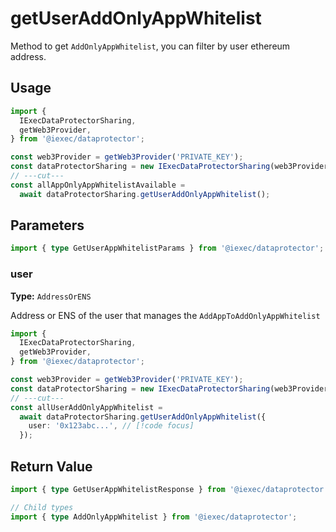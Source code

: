 # getUserAddOnlyAppWhitelist

Method to get `AddOnlyAppWhitelist`, you can filter by user ethereum address.

## Usage

```ts twoslash
import {
  IExecDataProtectorSharing,
  getWeb3Provider,
} from '@iexec/dataprotector';

const web3Provider = getWeb3Provider('PRIVATE_KEY');
const dataProtectorSharing = new IExecDataProtectorSharing(web3Provider);
// ---cut---
const allAppOnlyAppWhitelistAvailable =
  await dataProtectorSharing.getUserAddOnlyAppWhitelist();
```

## Parameters

```ts twoslash
import { type GetUserAppWhitelistParams } from '@iexec/dataprotector';
```

### user <OptionalBadge />

**Type:** `AddressOrENS`

Address or ENS of the user that manages the `AddAppToAddOnlyAppWhitelist`

```ts twoslash
import {
  IExecDataProtectorSharing,
  getWeb3Provider,
} from '@iexec/dataprotector';

const web3Provider = getWeb3Provider('PRIVATE_KEY');
const dataProtectorSharing = new IExecDataProtectorSharing(web3Provider);
// ---cut---
const allUserAddOnlyAppWhitelist =
  await dataProtectorSharing.getUserAddOnlyAppWhitelist({
    user: '0x123abc...', // [!code focus]
  });
```

## Return Value

```ts twoslash
import { type GetUserAppWhitelistResponse } from '@iexec/dataprotector';

// Child types
import { type AddOnlyAppWhitelist } from '@iexec/dataprotector';
```
